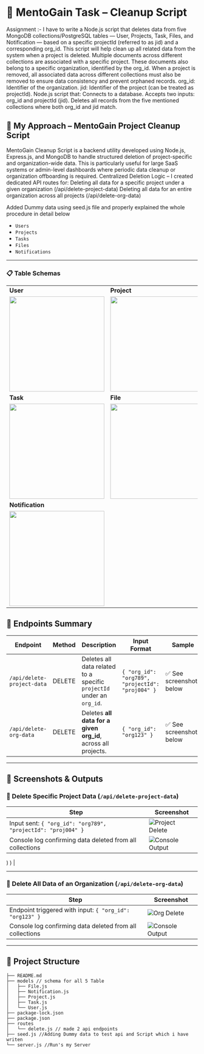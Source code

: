 # 🚀 MentoGain Task – Cleanup Script
Assignment :-
I  have  to write a Node.js script that deletes data from five MongoDB collections/PostgreSQL tables — User, Projects, Task, Files, and Notification — based on a specific projectId (referred to as jid) and a corresponding org_id. This script will help clean up all related data from the system when a project is deleted.
Multiple documents across different collections are associated with a specific project. These documents also belong to a specific organization, identified by the org_id. When a project is removed, all associated data across different collections must also be removed to ensure data consistency and prevent orphaned records.
org_id: Identifier of the organization.
jid: Identifier of the project (can be treated as projectId).
Node.js script that:
Connects to a  database.
Accepts two inputs: org_id and projectId (jid).
Deletes all records from the five mentioned collections where both org_id and jid match.
## 🧠 My Approach – MentoGain Project Cleanup Script
MentoGain Cleanup Script is a backend utility developed using Node.js, Express.js, and MongoDB to handle structured deletion of project-specific and organization-wide data. This is particularly useful for large SaaS systems or admin-level dashboards where periodic data cleanup or organization offboarding is required.
Centralized Deletion Logic – I created dedicated API routes for:
Deleting all data for a specific project under a given organization (/api/delete-project-data)
Deleting all data for an entire organization across all projects (/api/delete-org-data)

Added Dummy data using seed.js file and properly explained the whole procedure in detail below

- `Users`
- `Projects`
- `Tasks`
- `Files`
- `Notifications`

---
<h3>📋 Table Schemas</h3>

<table>
  <tr>
    <td><strong>User</strong></td>
    <td><strong>Project</strong></td>
  </tr>
  <tr>
    <td><img src="https://github.com/user-attachments/assets/63ef60f9-0d7d-443f-94b3-d149458b7011" width="250"/></td>
    <td><img src="https://github.com/user-attachments/assets/fd2b4d97-6cd7-4714-afaf-4f0a3a6ff9f1" width="250"/></td>
  </tr>
  <tr>
    <td><strong>Task</strong></td>
    <td><strong>File</strong></td>
  </tr>
  <tr>
    <td><img src="https://github.com/user-attachments/assets/fc51a8c9-751b-4a2c-8603-fa99a8d003e3" width="250"/></td>
    <td><img src="https://github.com/user-attachments/assets/e030f541-2ecd-49af-baf7-3843009a3f8b" width="250"/></td>
  </tr>
  <tr>
    <td><strong>Notification</strong></td>
    <td></td>
  </tr>
  <tr>
    <td><img src="https://github.com/user-attachments/assets/93f89ebd-4f69-40e6-9ea9-74f362f74577"
 width="250"/></td>
    <td></td>
  </tr>
</table>


## 🔗 Endpoints Summary

| Endpoint | Method | Description | Input Format | Sample |
|---------|--------|-------------|--------------|--------|
| `/api/delete-project-data` | DELETE | Deletes all data related to a specific `projectId` under an `org_id`. | `{ "org_id": "org789", "projectId": "proj004" }` | ✅ See screenshots below |
| `/api/delete-org-data` | DELETE | Deletes **all data for a given org_id**, across all projects. | `{ "org_id": "org123" }` | ✅ See screenshots below |

---

## 🧪 Screenshots & Outputs

### 📌 Delete Specific Project Data (`/api/delete-project-data`)
| Step | Screenshot |
|------|------------|
| Input sent: `{ "org_id": "org789", "projectId": "proj004" }` | ![Project Delete](https://github.com/user-attachments/assets/870116c7-460e-4424-a468-5de775dfc74c) |
| Console log confirming data deleted from all collections | ![Console Output](https://github.com/user-attachments/assets/b522b573-1693-423d-9e26-85cff7a2bcb2)
)
) |


---

### 📌 Delete All Data of an Organization (`/api/delete-org-data`)
| Step | Screenshot |
|------|------------|
| Endpoint triggered with input: `{ "org_id": "org123" }` | ![Org Delete](https://github.com/user-attachments/assets/2d75e0fd-dffe-4983-9ad2-2baa3aff0260) |
| Console log confirming data deleted from all collections | ![Console Output](https://github.com/user-attachments/assets/612242ae-c8f4-4b32-95b2-a4dd1383ce44)
---

## 📂 **Project Structure**
```
├── README.md
├── models // schema for all 5 Table
│   ├── File.js
│   ├── Notification.js
│   ├── Project.js
│   ├── Task.js
│   └── User.js
├── package-lock.json
├── package.json
├── routes
│   └── delete.js // made 2 api endpoints
├── seed.js //Adding Dummy data to test api and Script which i have writen
└── server.js //Run's my Server

```

